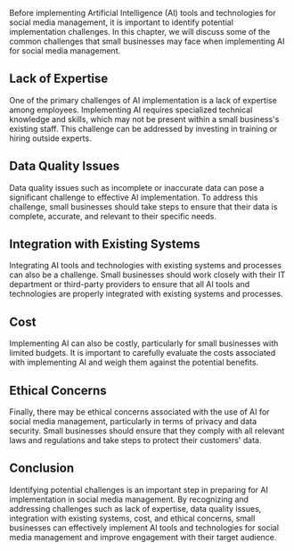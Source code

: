 
Before implementing Artificial Intelligence (AI) tools and technologies for social media management, it is important to identify potential implementation challenges. In this chapter, we will discuss some of the common challenges that small businesses may face when implementing AI for social media management.

Lack of Expertise
-----------------

One of the primary challenges of AI implementation is a lack of expertise among employees. Implementing AI requires specialized technical knowledge and skills, which may not be present within a small business's existing staff. This challenge can be addressed by investing in training or hiring outside experts.

Data Quality Issues
-------------------

Data quality issues such as incomplete or inaccurate data can pose a significant challenge to effective AI implementation. To address this challenge, small businesses should take steps to ensure that their data is complete, accurate, and relevant to their specific needs.

Integration with Existing Systems
---------------------------------

Integrating AI tools and technologies with existing systems and processes can also be a challenge. Small businesses should work closely with their IT department or third-party providers to ensure that all AI tools and technologies are properly integrated with existing systems and processes.

Cost
----

Implementing AI can also be costly, particularly for small businesses with limited budgets. It is important to carefully evaluate the costs associated with implementing AI and weigh them against the potential benefits.

Ethical Concerns
----------------

Finally, there may be ethical concerns associated with the use of AI for social media management, particularly in terms of privacy and data security. Small businesses should ensure that they comply with all relevant laws and regulations and take steps to protect their customers' data.

Conclusion
----------

Identifying potential challenges is an important step in preparing for AI implementation in social media management. By recognizing and addressing challenges such as lack of expertise, data quality issues, integration with existing systems, cost, and ethical concerns, small businesses can effectively implement AI tools and technologies for social media management and improve engagement with their target audience.
